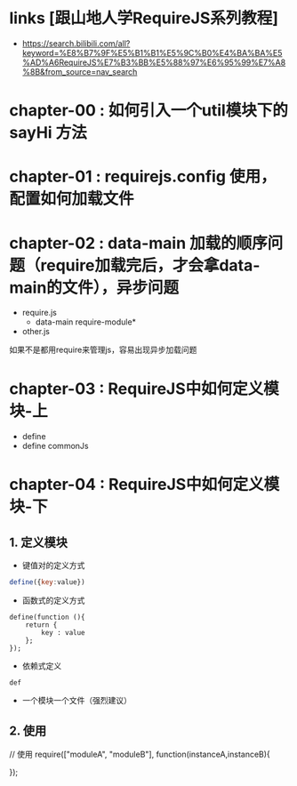 # links [跟山地人学RequireJS系列教程]
- https://search.bilibili.com/all?keyword=%E8%B7%9F%E5%B1%B1%E5%9C%B0%E4%BA%BA%E5%AD%A6RequireJS%E7%B3%BB%E5%88%97%E6%95%99%E7%A8%8B&from_source=nav_search

# chapter-00 : 如何引入一个util模块下的sayHi 方法
# chapter-01 : requirejs.config 使用，配置如何加载文件
# chapter-02 : data-main 加载的顺序问题（require加载完后，才会拿data-main的文件），异步问题
- require.js
    - data-main
        require-module*
- other.js

如果不是都用require来管理js，容易出现异步加载问题
# chapter-03 : RequireJS中如何定义模块-上
- define
- define commonJs

# chapter-04 : RequireJS中如何定义模块-下



## 1. 定义模块
- 键值对的定义方式
```javascript
define({key:value})
```
- 函数式的定义方式
```
define(function (){
    return {
        key : value
    };
});
```
- 依赖式定义
```
def
```
- 一个模块一个文件（强烈建议）
## 2. 使用
// 使用
require(["moduleA", "moduleB"], function(instanceA,instanceB){
    
});